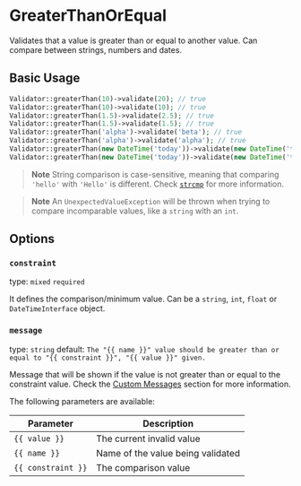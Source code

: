 # GreaterThanOrEqual

Validates that a value is greater than or equal to another value. Can compare between strings, numbers and dates.

## Basic Usage

```php
Validator::greaterThan(10)->validate(20); // true
Validator::greaterThan(10)->validate(10); // true
Validator::greaterThan(1.5)->validate(2.5); // true
Validator::greaterThan(1.5)->validate(1.5); // true
Validator::greaterThan('alpha')->validate('beta'); // true
Validator::greaterThan('alpha')->validate('alpha'); // true
Validator::greaterThan(new DateTime('today'))->validate(new DateTime('tomorrow')); // true
Validator::greaterThan(new DateTime('today'))->validate(new DateTime('today')); // true
```

> **Note**
> String comparison is case-sensitive, meaning that comparing `'hello'` with `'Hello'` is different.
> Check [`strcmp`](https://www.php.net/manual/en/function.strcmp.php) for more information.

> **Note**
> An `UnexpectedValueException` will be thrown when trying to compare incomparable values, like a `string` with an `int`.

## Options

### `constraint`

type: `mixed` `required`

It defines the comparison/minimum value. Can be a `string`, `int`, `float` or `DateTimeInterface` object.

### `message`

type: `string` default: `The "{{ name }}" value should be greater than or equal to "{{ constraint }}", "{{ value }}" given.`

Message that will be shown if the value is not greater than or equal to the constraint value. 
Check the [Custom Messages]() section for more information.

The following parameters are available:

| Parameter          | Description                       |
|--------------------|-----------------------------------|
| `{{ value }}`      | The current invalid value         |
| `{{ name }}`       | Name of the value being validated |
| `{{ constraint }}` | The comparison value              |